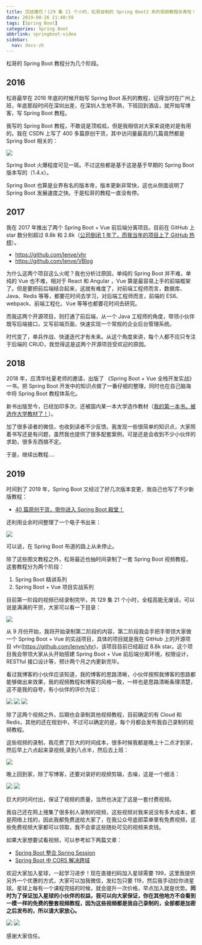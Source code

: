 ```yaml
---
title: 完结撒花！129 集 21 个小时，松哥自制的 Spring Boot2 系列视频教程杀青啦！
date: 2019-08-26 21:40:59
tags: [Spring Boot]
categories: Spring Boot
abbrlink: springboot-video
sidebar:
  nav: docs-zh
---
```


松哥的 Spring Boot 教程分为几个阶段。

<!--more-->

## 2016

松哥最早在 2016 年底的时候开始写 Spring Boot 系列的教程，记得当时在广州上班，年底那段时间在深圳出差，在深圳人生地不熟，下班回到酒店，就开始写博客，写 Spring Boot 教程。

我写的 Spring Boot 教程，不敢说是顶呱呱，但是我相信对大家来说绝对是有用的。我在 CSDN 上写了 400 多篇原创干货，其中访问量最高的几篇竟然都是 Spring Boot 相关的：

![](http://www.javaboy.org/images/boot/35-1.png)

Spring Boot 火爆程度可见一斑。不过这些都是基于这是基于早期的 Spring Boot 版本写的（1.4.x）。

Spring Boot 也算是业界有名的版本帝，版本更新非常快，这也从侧面说明了 Spring Boot 发展速度之快。于是松哥的教程一直没有停。

## 2017

我在 2017 年推出了两个 Spring Boot + Vue 前后端分离项目。目前在 GitHub 上 star 数分别超过 8.8k 和 2.8k（[公司倒闭 1 年了，而我当年的项目上了 GitHub 热榜](https://mp.weixin.qq.com/s/qGFo2MKkD0AObBJDPR8veQ)）。

- https://github.com/lenve/vhr
- https://github.com/lenve/VBlog

为什么这两个项目这么火呢？我也分析过原因，单纯的 Spring Boot 并不难，单纯的 Vue 也不难，相对于 React 和 Angular ，Vue 算是最容易上手的前端框架了。但是要把前后端结合起来，这就有难度了，对前端工程师而言，数据库、Java、Redis 等等，都要花时间去学习，对后端工程师而言，前端的 ES6、webpack、前端工程化、Vue 等等也都要花时间去研究。

而我这两个开源项目，则打通了前后端，从一个 Java 工程师的角度，带领小伙伴既写后端接口，又写前端页面，快速实现一个常规的企业后台管理系统。

时代变了，单兵作战、快速迭代才有未来。从这个角度来讲，每个人都不应只专注于后端的 CRUD，我觉得这是这两个开源项目受欢迎的原因。

## 2018

2018 年，应清华社夏老师的邀请，出版了 《Spring Boot + Vue 全栈开发实战》 一书。把 Spring Boot 开发中的知识点做了一番仔细的整理，同时也在自己脑海中将 Spring Boot 教程体系化。

新书出版至今，已经加印多次，还被国内某一本大学选作教材（[我的第一本书，被选作大学教材了！](https://mp.weixin.qq.com/s/IJZukUhu-Rec8lF9KQseoQ)）。

加了很多读者的微信，也收到读者不少反馈。我发现一些很简单的知识点，大家照着书写还是有问题，虽然我也提供了很多配套案例，可是还是会收到不少小伙伴的求助，很多东西搞不定。

于是，继续出教程....

## 2019

时间到了 2019 年，Spring Boot 又经过了好几次版本变更，我自己也写了不少新版教程：

- [40 篇原创干货，带你进入 Spring Boot 殿堂！](https://mp.weixin.qq.com/s/tm1IqiEvRZwDAb-F5yJ5Aw)

还利用业余时间整理了一个电子书出来：

![](http://www.javaboy.org/images/boot/35-2.png)

可以说，在 Spring Boot 布道的路上从未停止。

除了这些图文教程之外，松哥最近也抽时间录制了一套 Spring Boot 视频教程，这套教程分为两个阶段：

1. Spring Boot 精讲系列
2. Spring Boot + Vue 项目实战系列

目前第一阶段的视频已经录制完毕，共 129 集 21 个小时，全程高能无废话，可以说是满满的干货，大家可以看一下目录：

![](http://www.javaboy.org/images/boot/35-3.png)

从 9 月份开始，我将开始录制第二阶段的内容，第二阶段我会手把手带领大家做一个 Spring Boot + Vue 的实战项目，具体的项目就是我在 GitHub 上的开源项目 vhr(https://github.com/lenve/vhr)，该项目目前已经超过 8.8k star。这个项目我会带领大家从头开始搭建 Spring Boot + Vue 前后端分离环境，权限设计，RESTful 接口设计等，预计两个月之内更新完毕。

看过我博客的小伙伴应该知道，我的博客的思路清晰，小伙伴按照我博客的思路都能够做出来效果，我的视频教程和博客的风格一致，一样也是思路清晰条理清楚，这不是我的自夸，有小伙伴的评价为证：

![](http://www.javaboy.org/images/boot/35-4.jpg)
![](http://www.javaboy.org/images/boot/35-5.jpg)
![](http://www.javaboy.org/images/boot/35-6.jpg)

除了这两个视频之外，后期也会录制其他视频教程，目前确定的有 Cloud 和 Redis，其他的还在规划中，不过可以确定的是，每个月都会发布我自己录制的视频教程。

这些视频的录制，我花费了巨大的时间成本，很多时候我都是晚上十二点才到家，然后早上六点起来录视频,录到八点半，然后去上班：

![](http://www.javaboy.org/images/boot/35-7.jpeg)

晚上回到家，除了写博客，还要对录好的视频剪辑，去噪，这是一个细活：

![](http://www.javaboy.org/images/boot/35-8.jpeg)
![](http://www.javaboy.org/images/boot/35-9.jpeg)

巨大的时间付出，保证了视频的质量，当然也决定了这是一套付费视频。

我自己还在网上搜集了很多别人录制的视频，这些视频对我来说没有多大成本，都是网络上找的，因此我都免费送给大家了，在我公众号底部菜单里有免费视频，这些免费视频大家都可以领取，我不会拿这些随处可见的视频来卖钱。

如果大家想要试看视频，可以参考如下两篇文章：

- [Spring Boot 整合 Spring Session](https://mp.weixin.qq.com/s/sgjm09_e8ue5blXqPgeXZA)
- [Spring Boot 中 CORS 解决跨域](https://mp.weixin.qq.com/s/GcMuJ23WVvo2s_6LSgR4fA)

欢迎大家加入星球，一起学习进步！现在直接扫码加入星球需要 199，这里我提供另外一个优惠的方式，大家可以加我微信，发红包只要 119，然后我手动拉你进星球。星球上每有一个课程完结的时候，就会提升一次价格，早点加入就是优势。**同时为了保证加入星球的小伙伴的权益，我可以向大家保证，你在其他地方不会看到一模一样的免费的整套视频教程，因为这些视频都是我自己录制的，全部都是加密之后发布的，所以请大家放心。**

![](http://www.javaboy.org/images/boot/35-10.jpeg)
![](http://www.javaboy.org/images/boot/35-11.png)

感谢大家信任。